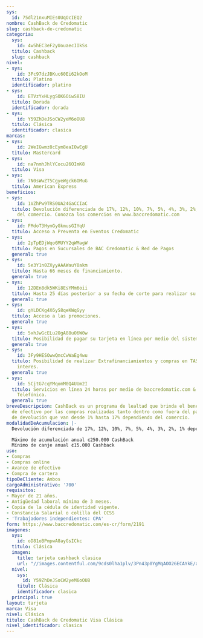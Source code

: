 ```yaml
---
sys:
  id: 75dl21nxuMIEs0UqOcIEQ2
nombre: CashBack de Credomatic
slug: cashback-de-credomatic
categoria:
  sys:
    id: 4w5hEC3eF2yUouaecIIkSs
  titulo: Cashback
  slug: cashback
nivel:
- sys:
    id: 3Pc97dzJBKuc60Ei62kOoM
  titulo: Platino
  identificador: platino
- sys:
    id: ETVzYxHLygSOK6OiwS8IU
  titulo: Dorada
  identificador: dorada
- sys:
    id: Y59ZhDeJSoCW2yeM6oOU8
  titulo: Clásica
  identificador: clasica
marcas:
- sys:
    id: 2WeIGwmz8cEym8eaIOwEgU
  titulo: Mastercard
- sys:
    id: na7nmhJhlYCocu26OImK8
  titulo: Visa
- sys:
    id: 7N0sWwZT5CgyeWgck6OMuG
  titulo: American Express
beneficios:
- sys:
    id: 1VZhPw9TRS0UA24GaCCIaC
  titulo: Devolución diferenciada de 17%, 12%, 10%, 7%, 5%, 4%, 3%, 2%, 1% dependiendo
    del comercio. Conozca los comercios en www.baccredomatic.com
- sys:
    id: FMdoT3HymGyGkmusGIYqU
  titulo: Acceso a Preventa en Eventos Credomatic
- sys:
    id: 2pTpEDjWqo6MUYY2qWMagW
  titulo: Pagos en Sucursales de BAC Credomatic & Red de Pagos
  general: true
- sys:
    id: 5e3Y1n0ZXyyAAAWauY0akm
  titulo: Hasta 66 meses de financiamiento.
  general: true
- sys:
    id: 12DEn8dk5WKi8EsYMm6oii
  titulo: Hasta 25 días posterior a su fecha de corte para realizar su pago.
  general: true
- sys:
    id: gYLDCKg4X6yS8qeKWqGyy
  titulo: Acceso a las promociones.
  general: true
- sys:
    id: 5xhJwGcELu2OgA88uO6W0w
  titulo: Posibilidad de pagar su tarjeta en línea por medio del sistema SINPE.
  general: true
- sys:
    id: 3Fy9HESOwwQmcCwWaEg4wu
  titulo: Posibilidad de realizar Extrafinanciamientos y compras en TASA CERO sin
    interes.
  general: true
- sys:
    id: 5CjtG7cqYMqomM0Q4UUm2I
  titulo: Servicios en línea 24 horas por medio de baccredomatic.com & a la Central
    Telefónica.
  general: true
breveDescripcion: CashBack es un programa de lealtad que brinda el beneficio de retorno
  de efectivo por las compras realizadas tanto dentro como fuera del país. Con porcentajes
  de devolución que van desde 1% hasta 17% dependiendo del comercio.
modalidadDeAcumulacion: |-
  Devolución diferenciada de 17%, 12%, 10%, 7%, 5%, 4%, 3%, 2%, 1% dependiendo del comercio.

  Máximo de acumulación anual ¢250.000 CashBack
  Mínimo de canje anual ¢15.000 Cashback
uso:
- Compras
- Compras online
- Avance de efectivo
- Compra de cartera
tipoDeCliente: Ambos
cargoAdministrativo: '700'
requisitos:
- Mayor de 21 años.
- Antigüedad laboral mínima de 3 meses.
- Copia de la cédula de identidad vigente.
- Constancia Salarial o colilla del CCSS
- 'Trabajadores independientes: CPA'
form: https://www.baccredomatic.com/es-cr/form/2191
imagenes:
  sys:
    id: oD81oBPmpwA8ayGsICkc
  titulo: Clásica
  imagen:
    title: tarjeta cashback clasica
    url: "//images.contentful.com/9cds0lha1plv/3Pn43p0YgMqAOO26ECAYkE/ae8e0f4f17a5af45c30976c139009b66/tarjeta_cashback_clasica.jpg"
  nivel:
    sys:
      id: Y59ZhDeJSoCW2yeM6oOU8
    titulo: Clásica
    identificador: clasica
  principal: true
layout: tarjeta
marca: Visa
nivel: Clásica
titulo: CashBack de Credomatic Visa Clásica
nivel_identificador: clasica
---
```

